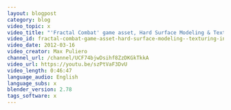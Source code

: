 ```yaml
---
layout: blogpost
category: blog
video_topic: x
video_title: "'Fractal Combat' game asset, Hard Surface Modeling & Texturing in Blender"
video_id: fractal-combat-game-asset-hard-surface-modeling--texturing-in-blender
video_date: 2012-03-16
video_creator: Max Puliero
channel_url: /channel/UCF74bjwDsihf8ZzDKGkTkkA
video_url: https://youtu.be/szPtVaF3DvU
video_length: 0:46:47
language_audio: English
language_subs: x
blender_version: 2.78
tags_software: x
---
```


